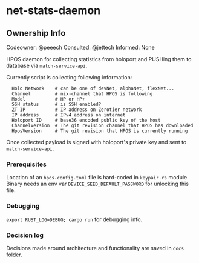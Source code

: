 # net-stats-daemon

## Ownership Info
Codeowner: @peeech
Consulted: @jettech
Informed: None

HPOS daemon for collecting statistics from holoport and PUSHing them to database via `match-service-api`.

Currently script is collecting following information:

```
  Holo Network    # can be one of devNet, alphaNet, flexNet...
  Channel         # nix-channel that HPOS is following
  Model           # HP or HP+
  SSH status      # is SSH enabled?
  ZT IP           # IP address on Zerotier network
  IP address      # IPv4 address on internet
  Holoport ID     # base36 encoded public key of the host
  ChannelVersion  # The git revision channel that HPOS has downloaded
  HposVersion     # The git revision that HPOS is currently running
```

Once collected payload is signed with holoport's private key and sent to `match-service-api`.

### Prerequisites

Location of an `hpos-config.toml` file is hard-coded in `keypair.rs` module. Binary needs an env var `DEVICE_SEED_DEFAULT_PASSWORD` for unlocking this file.

### Debugging

`export RUST_LOG=DEBUG; cargo run` for debugging info.

### Decision log

Decisions made around architecture and functionality are saved in `docs` folder.

